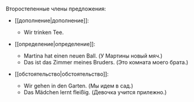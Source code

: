 Второстепенные члены предложения:

- [[дополнение|дополнение]]:
	- Wir trinken <span class="underline-dashed">Tee</span>.

- [[определение|определение]]:
	- Martina hat einen <span class="underline-wavy">neuen</span> Ball. (У Мартины новый мяч.)
	- Das ist das Zimmer <span class="underline-wavy">meines Bruders</span>. (Это комната моего брата.)

- [[обстоятельство|обстоятельство]]:
	- Wir gehen <span class="underline-dashed-dotted">in den Garten</span>. (Мы идем в сад.)
	- Das Mädchen lernt <span class="underline-dashed-dotted">fleißig</span>. (Девочка учится прилежно.)
